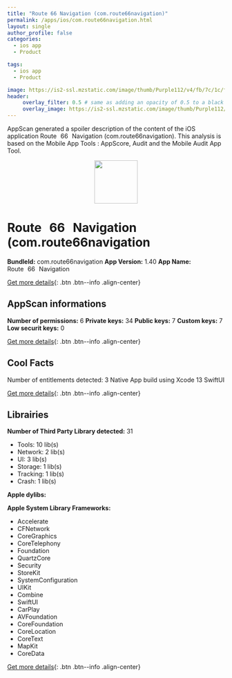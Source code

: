 ```yaml
---
title: "Route 66 Navigation (com.route66navigation)"
permalink: /apps/ios/com.route66navigation.html
layout: single
author_profile: false
categories: 
  - ios app 
  - Product 

tags: 
  - ios app 
  - Product 

image: https://is2-ssl.mzstatic.com/image/thumb/Purple112/v4/fb/7c/1c/fb7c1ce9-bb29-4999-61aa-1a728b269998/AppIcon-2-1x_U007emarketing-0-7-0-85-220.png/512x512bb.jpg
header: 
     overlay_filter: 0.5 # same as adding an opacity of 0.5 to a black background
     overlay_image: https://is2-ssl.mzstatic.com/image/thumb/Purple112/v4/fb/7c/1c/fb7c1ce9-bb29-4999-61aa-1a728b269998/AppIcon-2-1x_U007emarketing-0-7-0-85-220.png/512x512bb.jpg
---
```

AppScan generated a spoiler description of the content of the iOS application Route 66 Navigation (com.route66navigation). This analysis is based on the Mobile App Tools : AppScore, Audit and the Mobile Audit App Tool.

  
  
<div style="text-align: center;"><img src="https://is2-ssl.mzstatic.com/image/thumb/Purple112/v4/fb/7c/1c/fb7c1ce9-bb29-4999-61aa-1a728b269998/AppIcon-2-1x_U007emarketing-0-7-0-85-220.png/512x512bb.jpg" width="100" height="100"></div>  
  
# Route 66 Navigation (com.route66navigation

**BundleId:** com.route66navigation
**App Version:** 1.40
**App Name:** Route 66 Navigation


[Get more details](/pricing.html){: .btn .btn--info .align-center}  
  
## AppScan informations 

**Number of permissions:** 6
**Private keys:** 34
**Public keys:** 7
**Custom keys:** 7
**Low securit keys:** 0
  
[Get more details](/pricing.html){: .btn .btn--info .align-center}

## Cool Facts

Number of entitlements detected: 3
Native App
build using Xcode 13
SwiftUI
  
[Get more details](/pricing.html){: .btn .btn--info .align-center}

## Librairies 
**Number of Third Party Library detected:** 31
- Tools: 10 lib(s)
- Network: 2 lib(s)
- UI: 3 lib(s)
- Storage: 1 lib(s)
- Tracking: 1 lib(s)
- Crash: 1 lib(s)

**Apple dylibs:**


**Apple System Library Frameworks:**
- Accelerate
- CFNetwork
- CoreGraphics
- CoreTelephony
- Foundation
- QuartzCore
- Security
- StoreKit
- SystemConfiguration
- UIKit
- Combine
- SwiftUI
- CarPlay
- AVFoundation
- CoreFoundation
- CoreLocation
- CoreText
- MapKit
- CoreData


  
[Get more details](/pricing.html){: .btn .btn--info .align-center}

